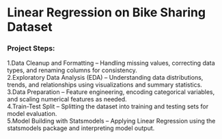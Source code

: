 # Linear Regression on Bike Sharing Dataset

### Project Steps:
1.Data Cleanup and Formatting – Handling missing values, correcting data types, and renaming columns for consistency.<br/>
2.Exploratory Data Analysis (EDA) – Understanding data distributions, trends, and relationships using visualizations and summary statistics.<br/>
3.Data Preparation – Feature engineering, encoding categorical variables, and scaling numerical features as needed.<br/>
4.Train-Test Split – Splitting the dataset into training and testing sets for model evaluation.<br/>
5.Model Building with Statsmodels – Applying Linear Regression using the statsmodels package and interpreting model output.
